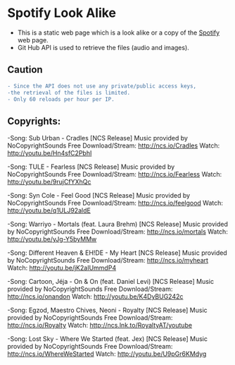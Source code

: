 # Spotify Look Alike

- This is a static web page which is a look alike or a copy of the <a href="https://open.spotify.com/">Spotify</a> web page.
- Git Hub API is used to retrieve the files (audio and images).

## Caution

```diff
- Since the API does not use any private/public access keys,
-the retrieval of the files is limited.
- Only 60 reloads per hour per IP.
```

## Copyrights:

-Song: Sub Urban - Cradles [NCS Release]
Music provided by NoCopyrightSounds
Free Download/Stream: http://ncs.io/Cradles
Watch: http://youtu.be/Hn4sfC2PbhI

-Song: TULE - Fearless [NCS Release]
Music provided by NoCopyrightSounds
Free Download/Stream: http://ncs.io/Fearless
Watch: http://youtu.be/9rujCfYXhQc

-Song: Syn Cole - Feel Good [NCS Release]
Music provided by NoCopyrightSounds
Free Download/Stream: http://ncs.io/feelgood
Watch: http://youtu.be/q1ULJ92aldE

-Song: Warriyo - Mortals (feat. Laura Brehm) [NCS Release]
Music provided by NoCopyrightSounds
Free Download/Stream: http://ncs.io/mortals
Watch: http://youtu.be/yJg-Y5byMMw

-Song: Different Heaven & EH!DE - My Heart [NCS Release]
Music provided by NoCopyrightSounds
Free Download/Stream: http://ncs.io/myheart
Watch: http://youtu.be/jK2aIUmmdP4

-Song: Cartoon, Jéja - On & On (feat. Daniel Levi) [NCS Release]
Music provided by NoCopyrightSounds
Free Download/Stream: http://ncs.io/onandon
Watch: http://youtu.be/K4DyBUG242c

-Song: Egzod, Maestro Chives, Neoni - Royalty [NCS Release]
Music provided by NoCopyrightSounds
Free Download/Stream: http://ncs.io/Royalty
Watch: http://ncs.lnk.to/RoyaltyAT/youtube

-Song: Lost Sky - Where We Started (feat. Jex) [NCS Release]
Music provided by NoCopyrightSounds
Free Download/Stream: http://ncs.io/WhereWeStarted
Watch: http://youtu.be/U9pGr6KMdyg
